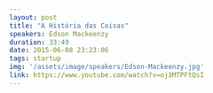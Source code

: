 ```yaml
---
layout: post
title: "A História das Coisas"
speakers: Edson Mackeenzy
duration: 33:49
date: 2015-06-08 23:23:06
tags: startup
img: '/assets/image/speakers/Edson-Mackeenzy.jpg'
link: https://www.youtube.com/watch?v=oj3MTPFtQsI
---
```

